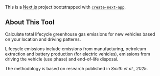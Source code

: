 This is a [Next.js](https://nextjs.org) project bootstrapped with [`create-next-app`](https://github.com/vercel/next.js/tree/canary/packages/create-next-app).

## About This Tool

Calculate total lifecycle greenhouse gas emissions for new vehicles based on your location and driving patterns.

Lifecycle emissions include emissions from manufacturing, petroleum extraction and battery production (for electric vehicles), emissions from driving the vehicle (use phase) and end-of-life disposal.

The methodology is based on research published in <i>Smith et al., 2025</i>.
